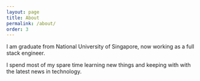 ```yaml
---
layout: page
title: About
permalink: /about/
order: 3
---
```


I am graduate from National University of Singapore, now working as a full stack engineer.

I spend most of my spare time learning new things and keeping with with the latest news in technology.



